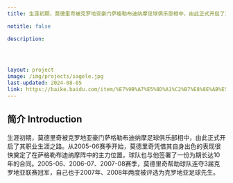 ```yaml
---
title: 生涯初期，莫德里奇被克罗地亚豪门萨格勒布迪纳摩足球俱乐部相中，由此正式开启了其职业生涯之路。从2005-06赛季开始，莫德里奇凭借其自身出色的表现很快奠定了在萨格勒布迪纳摩阵中的主力位置，球队也与他签署了一份为期长达10年的合同。2005-06、2006-07、2007-08赛季，莫德里奇帮助球队连夺3届克罗地亚联赛冠军，自己也于2007年、2008年两度被评选为克罗地亚足球先生。

notitle: false

description: 


    

layout: project
image: /img/projects/sagele.jpg
last-updated: 2024-08-05
link: https://baike.baidu.com/item/%E7%9B%A7%E5%8D%A1%C2%B7%E8%8E%AB%E5%BE%B7%E9%87%8C%E5%A5%87/3311744
---
```


## 简介 Introduction
生涯初期，莫德里奇被克罗地亚豪门萨格勒布迪纳摩足球俱乐部相中，由此正式开启了其职业生涯之路。从2005-06赛季开始，莫德里奇凭借其自身出色的表现很快奠定了在萨格勒布迪纳摩阵中的主力位置，球队也与他签署了一份为期长达10年的合同。2005-06、2006-07、2007-08赛季，莫德里奇帮助球队连夺3届克罗地亚联赛冠军，自己也于2007年、2008年两度被评选为克罗地亚足球先生。
